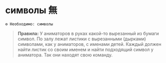 # символы 無
```
⚙ Необходимо: символы
```
> **Правила:** У аниматоров в руках какой-то вырезанный из бумаги символ. По залу лежат листики с вырезанными (дырками) символами,  как у аниматоров, с именами детей. Каждый должен найти листик со своим именем и найти подходящий символ у аниматора. Так они находят свою команду.